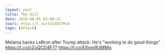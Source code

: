 ```yaml
---
layout: post
title: The Hill
date: 2018-08-05 03:00:21
tourl: http://t.co/t414UtTRv4
tags: [Attack]
---
```

Melania backs LeBron after Trump attack: He's "working to do good things" https://t.co/cZuQCD4F77 https://t.co/EXnm9UMMis
